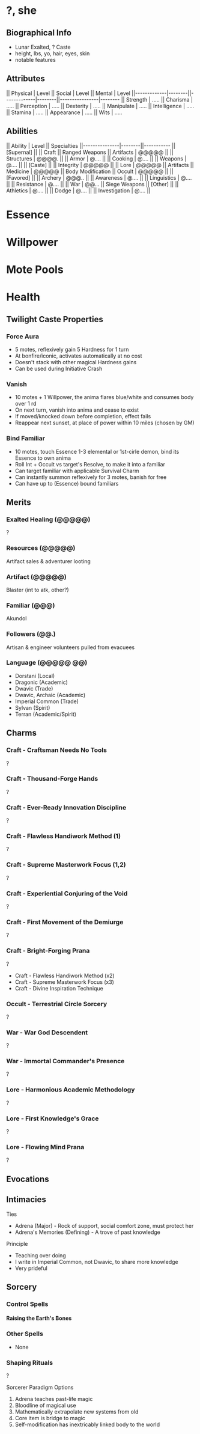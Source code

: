 # ?, she
## Biographical Info
- Lunar Exalted, ? Caste
- height, lbs, yo, hair, eyes, skin
- notable features

## Attributes
|| Physical    | Level  || Social      | Level  || Mental         | Level
||-------------|--------||-------------|--------||----------------|--------
|| Strength    | .....  || Charisma    | .....  || Perception     | .....
|| Dexterity   | .....  || Manipulate  | .....  || Intelligence   | .....
|| Stamina     | .....  || Appearance  | .....  || Wits           | .....

## Abilities
|| Ability       | Level  || Specialties
||---------------|--------||-----------
|| [Supernal]             ||
|| Craft                  || Ranged Weapons
||   Artifacts   | @@@@@  ||
||   Structures  | @@@@.  ||
||   Armor       | @....  ||
||   Cooking     | @....  ||
||   Weapons     | @....  ||
|| [Caste]                ||
|| Integrity     | @@@@@  ||
|| Lore          | @@@@@  || Artifacts
|| Medicine      | @@@@@  || Body Modification
|| Occult        | @@@@@  ||
|| [Favored]              ||
|| Archery       | @@@..  ||
|| Awareness     | @....  ||
|| Linguistics   | @....  ||
|| Resistance    | @....  ||
|| War           | @@...  || Siege Weapons
|| [Other]                ||
|| Athletics     | @....  ||
|| Dodge         | @....  ||
|| Investigation | @....  ||

# Essence
# Willpower
# Mote Pools
# Health

## Twilight Caste Properties
### Force Aura
- 5 motes, reflexively gain 5 Hardness for 1 turn
- At bonfire/iconic, activates automatically at no cost
- Doesn't stack with other magical Hardness gains
- Can be used during Initiative Crash

### Vanish
- 10 motes + 1 Willpower, the anima flares blue/white and consumes body over 1 rd
- On next turn, vanish into anima and cease to exist
- If moved/knocked down before completion, effect fails
- Reappear next sunset, at place of power within 10 miles (chosen by GM)

### Bind Familiar
- 10 motes, touch Essence 1-3 elemental or 1st-cirle demon, bind its Essence to own anima
- Roll Int + Occult vs target's Resolve, to make it into a familiar
- Can target familiar with applicable Survival Charm
- Can instantly summon reflexively for 3 motes, banish for free
- Can have up to (Essence) bound familiars

## Merits
### Exalted Healing (@@@@@)
?

### Resources (@@@@@)
Artifact sales & adventurer looting

### Artifact (@@@@@)
Blaster (int to atk, other?)

### Familiar (@@@)
Akundol
### Followers (@@.)
Artisan & engineer volunteers pulled from evacuees

### Language (@@@@@ @@)
- Dorstani (Local)
- Dragonic (Academic)
- Dwavic (Trade)
- Dwavic, Archaic (Academic)
- Imperial Common (Trade)
- Sylvan (Spirit)
- Terran (Academic/Spirit)

## Charms
### Craft - Craftsman Needs No Tools
?

### Craft - Thousand-Forge Hands
?

### Craft - Ever-Ready Innovation Discipline
?

### Craft - Flawless Handiwork Method (1)
?

### Craft - Supreme Masterwork Focus (1,2)
?

### Craft - Experiential Conjuring of the Void
?

### Craft - First Movement of the Demiurge
?

### Craft - Bright-Forging Prana
?

- Craft - Flawless Handiwork Method (x2)
- Craft - Supreme Masterwork Focus (x3)
- Craft - Divine Inspiration Technique

### Occult - Terrestrial Circle Sorcery
?

### War - War God Descendent
?

### War - Immortal Commander's Presence
?

### Lore - Harmonious Academic Methodology
?

### Lore - First Knowledge's Grace
?

### Lore - Flowing Mind Prana
?

## Evocations

## Intimacies
Ties
- Adrena (Major) - Rock of support, social comfort zone, must protect her
- Adrena's Memories (Defining) - A trove of past knowledge

Principle
- Teaching over doing
- I write in Imperial Common, not Dwavic, to share more knowledge
- Very prideful

## Sorcery
### Control Spells
#### Raising the Earth's Bones

### Other Spells
- None

### Shaping Rituals
?

Sorcerer Paradigm Options
1. Adrena teaches past-life magic
2. Bloodline of magical use
3. Mathematically extrapolate new systems from old
4. Core item is bridge to magic
5. Self-modification has inextricably linked body to the world
